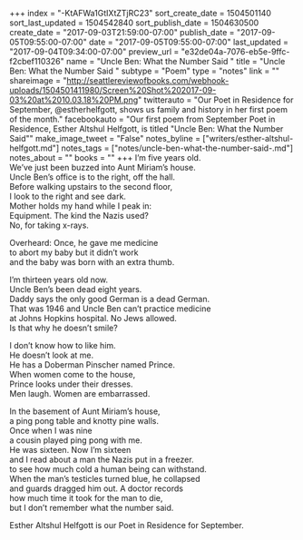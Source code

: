 +++
index = "-KtAFWa1GtIXtZTjRC23"
sort_create_date = 1504501140
sort_last_updated = 1504542840
sort_publish_date = 1504630500
create_date = "2017-09-03T21:59:00-07:00"
publish_date = "2017-09-05T09:55:00-07:00"
date = "2017-09-05T09:55:00-07:00"
last_updated = "2017-09-04T09:34:00-07:00"
preview_url = "e32de04a-7076-eb5e-9ffc-f2cbef110326"
name = "Uncle Ben: What the Number Said "
title = "Uncle Ben: What the Number Said "
subtype = "Poem"
type = "notes"
link = ""
shareimage = "http://seattlereviewofbooks.com/webhook-uploads/1504501411980/Screen%20Shot%202017-09-03%20at%2010.03.18%20PM.png"
twitterauto = "Our Poet in Residence for September, @estherhelfgott, shows us family and history in her first poem of the month."
facebookauto = "Our first poem from September Poet in Residence, Esther Altshul Helfgott, is titled \"Uncle Ben: What the Number Said\""
make_image_tweet = "False"
notes_byline = ["writers/esther-altshul-helfgott.md"]
notes_tags = ["notes/uncle-ben-what-the-number-said-.md"]
notes_about = ""
books = ""
+++
I’m five years old.<br> 
We’ve just been buzzed into Aunt Miriam’s house.<br>
Uncle Ben’s office is to the right, off the hall.<br>
Before walking upstairs to the second floor,<br>
I look to the right and see dark.<br>
Mother holds my hand while I peak in:<br> 
Equipment. The kind the Nazis used?<br>
No, for taking x-rays.

Overheard: Once, he gave me medicine<br>
to abort my baby but it didn’t work<br>
and the baby was born with an extra thumb.

I’m thirteen years old now.<br>
Uncle Ben’s been dead eight years.<br>
Daddy says the only good German is a dead German.<br>
That was 1946 and Uncle Ben can’t practice medicine<br>
at Johns Hopkins hospital. No Jews allowed.<br>
Is that why he doesn’t smile?

I don’t know how to like him.<br>
He doesn’t look at me.<br>
He has a Doberman Pinscher named Prince.<br>
When women come to the house,<br>
Prince looks under their dresses.<br> 
Men laugh. Women are embarrassed.

In the basement of Aunt Miriam’s house,<br>
a ping pong table and knotty pine walls.<br>
Once when I was nine<br>
a cousin played ping pong with me.<br>
He was sixteen. Now I’m sixteen<br>
and I read about a man the Nazis put in a freezer.<br>
to see how much cold a human being can withstand.<br>
When the man’s testicles turned blue, he collapsed<br>
and guards dragged him out. A doctor records<br>
how much time it took for the man to die,<br>
but I don’t remember what the number said.

<p class="poem-footer">
    Esther Altshul Helfgott is our Poet in Residence for September.
</p>
